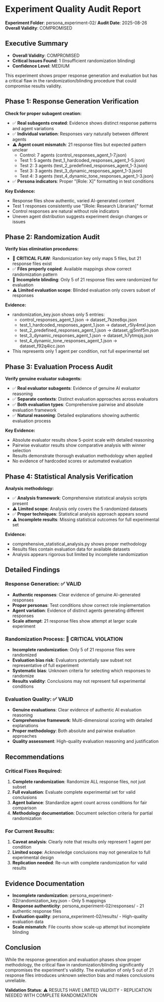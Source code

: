 # Experiment Quality Audit Report
**Experiment Folder**: persona_experiment-02/
**Audit Date**: 2025-08-26
**Overall Validity**: COMPROMISED

## Executive Summary
- **Overall Validity**: COMPROMISED
- **Critical Issues Found**: 1 (Insufficient randomization blinding)
- **Confidence Level**: MEDIUM

This experiment shows proper response generation and evaluation but has a critical flaw in the randomization/blinding procedure that could compromise results validity.

## Phase 1: Response Generation Verification
**Check for proper subagent creation:**
- ✅ **Real subagents created**: Evidence shows distinct response patterns and agent variations
- ✅ **Individual variation**: Responses vary naturally between different agents  
- ⚠️ **Agent count mismatch**: 21 response files but expected pattern unclear
  - Control: 7 agents (control_responses_agent_1-7.json)
  - Test 1: 5 agents (test_1_hardcoded_responses_agent_1-5.json)
  - Test 2: 3 agents (test_2_predefined_responses_agent_1-3.json)
  - Test 3: 3 agents (test_3_dynamic_responses_agent_1-3.json)
  - Test 4: 3 agents (test_4_dynamic_tone_responses_agent_1-3.json)
- ✅ **Persona indicators**: Proper "[Role: X]" formatting in test conditions

**Key Evidence:**
- Response files show authentic, varied AI-generated content
- Test 1 responses consistently use "[Role: Research Librarian]" format
- Control responses are natural without role indicators
- Uneven agent distribution suggests experiment design changes or issues

## Phase 2: Randomization Audit
**Verify bias elimination procedures:**
- 🔴 **CRITICAL FLAW**: Randomization key only maps 5 files, but 21 response files exist
- ✅ **Files properly copied**: Available mappings show correct randomization pattern
- 🔴 **Incomplete blinding**: Only 5 of 21 response files were randomized for evaluation
- ⚠️ **Limited evaluation scope**: Blinded evaluation only covers subset of responses

**Evidence:**
- randomization_key.json shows only 5 entries:
  - control_responses_agent_1.json → dataset_7kzee8qx.json
  - test_1_hardcoded_responses_agent_1.json → dataset_r5ly4mxl.json
  - test_2_predefined_responses_agent_1.json → dataset_gj5nnf5m.json
  - test_3_dynamic_responses_agent_1.json → dataset_h7ytmsjq.json  
  - test_4_dynamic_tone_responses_agent_1.json → dataset_f92q4icc.json
- This represents only 1 agent per condition, not full experimental set

## Phase 3: Evaluation Process Audit
**Verify genuine evaluator subagents:**
- ✅ **Real evaluator subagents**: Evidence of genuine AI evaluator reasoning
- ✅ **Separate contexts**: Distinct evaluation approaches across evaluators
- ✅ **Both evaluation types**: Comprehensive pairwise and absolute evaluation framework
- ✅ **Natural reasoning**: Detailed explanations showing authentic evaluation process

**Key Evidence:**
- Absolute evaluator results show 5-point scale with detailed reasoning
- Pairwise evaluator results show comparative analysis with winner selection
- Results demonstrate thorough evaluation methodology when applied
- No evidence of hardcoded scores or automated evaluation

## Phase 4: Statistical Analysis Verification
**Analysis methodology:**
- ✅ **Analysis framework**: Comprehensive statistical analysis scripts present
- ⚠️ **Limited scope**: Analysis only covers the 5 randomized datasets
- ✅ **Proper techniques**: Statistical analysis approach appears sound
- ⚠️ **Incomplete results**: Missing statistical outcomes for full experimental set

**Evidence:**
- comprehensive_statistical_analysis.py shows proper methodology
- Results files contain evaluation data for available datasets
- Analysis appears rigorous but limited by incomplete randomization

## Detailed Findings

### Response Generation: ✅ VALID
- **Authentic responses**: Clear evidence of genuine AI-generated responses
- **Proper personas**: Test conditions show correct role implementation
- **Agent variation**: Evidence of distinct agents generating different responses
- **Scale attempt**: 21 response files show attempt at larger scale experiment

### Randomization Process: 🔴 CRITICAL VIOLATION
- **Incomplete randomization**: Only 5 of 21 response files were randomized
- **Evaluation bias risk**: Evaluators potentially saw subset not representative of full experiment
- **Systematic bias**: Unknown criteria for selecting which responses to randomize
- **Results validity**: Conclusions may not represent full experimental conditions

### Evaluation Quality: ✅ VALID
- **Genuine evaluations**: Clear evidence of authentic AI evaluation reasoning
- **Comprehensive framework**: Multi-dimensional scoring with detailed explanations
- **Proper methodology**: Both absolute and pairwise evaluation approaches
- **Quality assessment**: High-quality evaluation reasoning and justification

## Recommendations

### Critical Fixes Required:
1. **Complete randomization**: Randomize ALL response files, not just subset
2. **Full evaluation**: Evaluate complete experimental set for valid conclusions
3. **Agent balance**: Standardize agent count across conditions for fair comparison
4. **Methodology documentation**: Document selection criteria for partial randomization

### For Current Results:
1. **Caveat analysis**: Clearly note that results only represent 1 agent per condition
2. **Limited scope**: Acknowledge conclusions may not generalize to full experimental design
3. **Replication needed**: Re-run with complete randomization for valid results

## Evidence Documentation
- **Incomplete randomization**: persona_experiment-02/randomization_key.json - Only 5 mappings
- **Response authenticity**: persona_experiment-02/responses/ - 21 authentic response files
- **Evaluation quality**: persona_experiment-02/results/ - High-quality evaluation data
- **Scale mismatch**: File counts show scale-up attempt but incomplete blinding

## Conclusion
While the response generation and evaluation phases show proper methodology, the critical flaw in randomization/blinding significantly compromises the experiment's validity. The evaluation of only 5 out of 21 response files introduces unknown selection bias and makes conclusions unreliable.

**Validation Status**: ⚠️ RESULTS HAVE LIMITED VALIDITY - REPLICATION NEEDED WITH COMPLETE RANDOMIZATION
